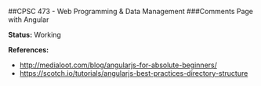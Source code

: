 ##CPSC 473 - Web Programming & Data Management
###Comments Page with Angular

__Status:__ Working

__References:__<br>

- http://medialoot.com/blog/angularjs-for-absolute-beginners/<br>
- https://scotch.io/tutorials/angularjs-best-practices-directory-structure<br>
